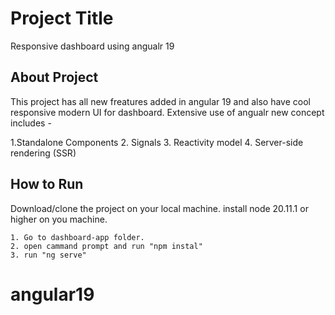 
# Project Title

Responsive dashboard using angualr 19


## About Project

This project has all new freatures added in angular 19 and also have cool responsive modern UI for dashboard.
Extensive use of angualr new concept includes -

1.Standalone Components
2. Signals
3. Reactivity model
4. Server-side rendering (SSR)

## How to Run

Download/clone the project on your local machine. install node  20.11.1 or higher on you machine. 

    1. Go to dashboard-app folder.
    2. open cammand prompt and run "npm instal"
    3. run "ng serve"
# angular19
